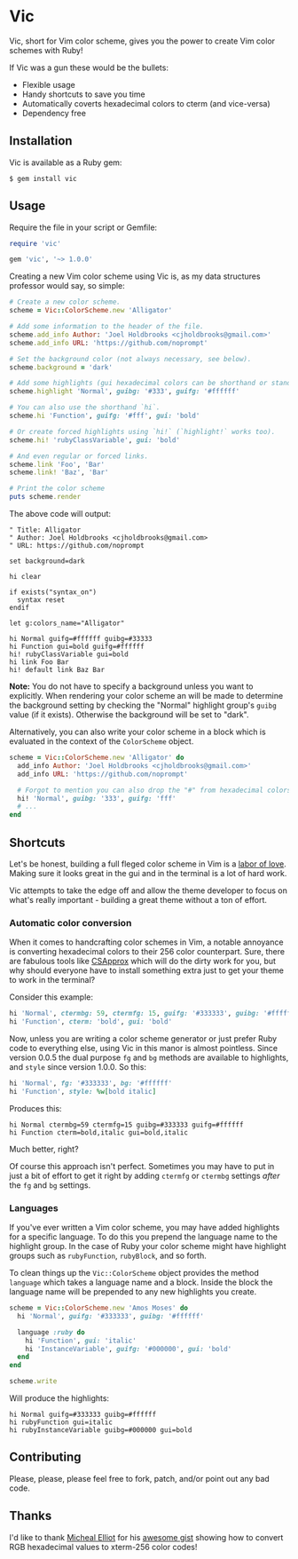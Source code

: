 # Vic

Vic, short for Vim color scheme, gives you the power to create Vim color schemes
with Ruby!

If Vic was a gun these would be the bullets:

  * Flexible usage
  * Handy shortcuts to save you time
  * Automatically coverts hexadecimal colors to cterm (and vice-versa)
  * Dependency free

## Installation

Vic is available as a Ruby gem:

    $ gem install vic

## Usage

Require the file in your script or Gemfile:

```ruby
require 'vic'

gem 'vic', '~> 1.0.0'
```

Creating a new Vim color scheme using Vic is, as my data structures professor
would say, so simple:

```ruby
# Create a new color scheme.
scheme = Vic::ColorScheme.new 'Alligator'

# Add some information to the header of the file.
scheme.add_info Author: 'Joel Holdbrooks <cjholdbrooks@gmail.com>'
scheme.add_info URL: 'https://github.com/noprompt'

# Set the background color (not always necessary, see below).
scheme.background = 'dark'

# Add some highlights (gui hexadecimal colors can be shorthand or standard).
scheme.highlight 'Normal', guibg: '#333', guifg: '#ffffff'

# You can also use the shorthand `hi`.
scheme.hi 'Function', guifg: '#fff', gui: 'bold'

# Or create forced highlights using `hi!` (`highlight!` works too).
scheme.hi! 'rubyClassVariable', gui: 'bold'

# And even regular or forced links.
scheme.link 'Foo', 'Bar'
scheme.link! 'Baz', 'Bar'

# Print the color scheme
puts scheme.render
```

The above code will output:

```viml
" Title: Alligator
" Author: Joel Holdbrooks <cjholdbrooks@gmail.com>
" URL: https://github.com/noprompt

set background=dark

hi clear

if exists("syntax_on")
  syntax reset
endif

let g:colors_name="Alligator"

hi Normal guifg=#ffffff guibg=#33333
hi Function gui=bold guifg=#ffffff
hi! rubyClassVariable gui=bold
hi link Foo Bar
hi! default link Baz Bar
```

**Note:** You do not have to specify a background unless you want to
explicitly. When rendering your color scheme an will be made to
determine the background setting by checking the "Normal" highlight group's
`guibg` value (if it exists). Otherwise the background will be set to "dark".

Alternatively, you can also write your color scheme in a block which is
evaluated in the context of the `ColorScheme` object.

```ruby
scheme = Vic::ColorScheme.new 'Alligator' do
  add_info Author: 'Joel Holdbrooks <cjholdbrooks@gmail.com>'
  add_info URL: 'https://github.com/noprompt'

  # Forgot to mention you can also drop the "#" from hexadecimal colors too.
  hi! 'Normal', guibg: '333', guifg: 'fff'
  # ...
end
```

## Shortcuts

Let's be honest, building a full fleged color scheme in Vim is a [labor of love](https://github.com/altercation/solarized).
Making sure it looks great in the gui and in the terminal is a lot of hard
work.

Vic attempts to take the edge off and allow the theme developer to focus on what's
really important - building a great theme without a ton of effort.

### Automatic color conversion

When it comes to handcrafting color schemes in Vim, a notable annoyance is
converting hexadecimal colors to their 256 color counterpart. Sure, there are
fabulous tools like [CSApprox](http://www.vim.org/scripts/script.php?script_id=2390)
which will do the dirty work for you, but why should everyone have to install
something extra just to get your theme to work in the terminal?

Consider this example:

```ruby
hi 'Normal', ctermbg: 59, ctermfg: 15, guifg: '#333333', guibg: '#ffffff'
hi 'Function', cterm: 'bold', gui: 'bold'
```

Now, unless you are writing a color scheme generator or just prefer Ruby code to
everything else, using Vic in this manor is almost pointless. Since version
0.0.5 the dual purpose `fg` and `bg` methods are available to highlights, and
`style` since version 1.0.0. So this:

```ruby
hi 'Normal', fg: '#333333', bg: '#ffffff'
hi 'Function', style: %w[bold italic]
```

Produces this:

```viml
hi Normal ctermbg=59 ctermfg=15 guibg=#333333 guifg=#ffffff
hi Function cterm=bold,italic gui=bold,italic
```

Much better, right?

Of course this approach isn't perfect. Sometimes you may have to put in just
a bit of effort to get it right by adding `ctermfg` or `ctermbg` settings
_after_ the `fg` and `bg` settings.

### Languages

If you've ever written a Vim color scheme, you may have added highlights for a
specific language. To do this you prepend the language name to the highlight
group. In the case of Ruby your color scheme might have highlight groups such as
`rubyFunction`, `rubyBlock`, and so forth.

To clean things up the `Vic::ColorScheme` object provides the method `language`
which takes a language name and a block. Inside the block the language name will
be prepended to any new highlights you create.

```ruby
scheme = Vic::ColorScheme.new 'Amos Moses' do
  hi 'Normal', guifg: '#333333', guibg: '#ffffff'

  language :ruby do
    hi 'Function', gui: 'italic'
    hi 'InstanceVariable', guifg: '#000000', gui: 'bold'
  end
end

scheme.write
```

Will produce the highlights:

```viml
hi Normal guifg=#333333 guibg=#ffffff
hi rubyFunction gui=italic
hi rubyInstanceVariable guibg=#000000 gui=bold
```

## Contributing

Please, please, please feel free to fork, patch, and/or point out any bad code.

## Thanks

I'd like to thank [Micheal Elliot](https://github.com/MicahElliott) for his
[awesome gist](https://gist.github.com/719710) showing how to convert RGB
hexadecimal values to xterm-256 color codes!
